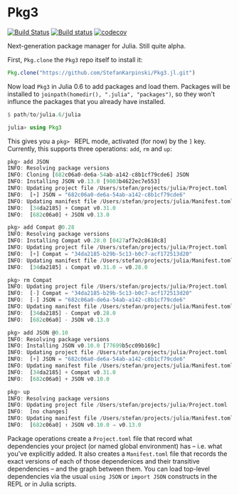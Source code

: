 # Pkg3

[![Build Status](https://travis-ci.org/JuliaLang/Pkg3.jl.svg?branch=master)](https://travis-ci.org/JuliaLang/Pkg3.jl) [![Build status](https://ci.appveyor.com/api/projects/status/0ke5q2vejfsgdoyx?svg=true)](https://ci.appveyor.com/project/JuliaLang/pkg3-jl) [![codecov](https://codecov.io/gh/JuliaLang/Pkg3.jl/branch/master/graph/badge.svg)](https://codecov.io/gh/JuliaLang/Pkg3.jl)

Next-generation package manager for Julia. Still quite alpha.

First, `Pkg.clone` the `Pkg3` repo itself to install it:

```jl
Pkg.clone("https://github.com/StefanKarpinski/Pkg3.jl.git")
```

Now load `Pkg3` in Julia 0.6 to add packages and load them.
Packages will be installed to `joinpath(homedir(), ".julia", "packages")`, so they won't influnce the packages that you already have installed.

```jl
$ path/to/julia.6/julia

julia> using Pkg3
```


This gives you a `pkg> ` REPL mode, activated (for now) by the `]` key. Currently, this supports three operations: `add`, `rm` and `up`:

```jl
pkg> add JSON
INFO: Resolving package versions
INFO: Cloning [682c06a0-de6a-54ab-a142-c8b1cf79cde6] JSON
INFO: Installing JSON v0.13.0 [9003b4622ec7e553]
INFO: Updating project file /Users/stefan/projects/julia/Project.toml
INFO:  [+] JSON = "682c06a0-de6a-54ab-a142-c8b1cf79cde6"
INFO: Updating manifest file /Users/stefan/projects/julia/Manifest.toml
INFO:  [34da2185] + Compat v0.31.0
INFO:  [682c06a0] + JSON v0.13.0

pkg> add Compat @0.28
INFO: Resolving package versions
INFO: Installing Compat v0.28.0 [0427af7e2c8610c8]
INFO: Updating project file /Users/stefan/projects/julia/Project.toml
INFO:  [+] Compat = "34da2185-b29b-5c13-b0c7-acf172513d20"
INFO: Updating manifest file /Users/stefan/projects/julia/Manifest.toml
INFO:  [34da2185] ↓ Compat v0.31.0 ⇒ v0.28.0

pkg> rm Compat
INFO: Updating project file /Users/stefan/projects/julia/Project.toml
INFO:  [-] Compat = "34da2185-b29b-5c13-b0c7-acf172513d20"
INFO:  [-] JSON = "682c06a0-de6a-54ab-a142-c8b1cf79cde6"
INFO: Updating manifest file /Users/stefan/projects/julia/Manifest.toml
INFO:  [34da2185] - Compat v0.28.0
INFO:  [682c06a0] - JSON v0.13.0

pkg> add JSON @0.10
INFO: Resolving package versions
INFO: Installing JSON v0.10.0 [77699b5cc09b169c]
INFO: Updating project file /Users/stefan/projects/julia/Project.toml
INFO:  [+] JSON = "682c06a0-de6a-54ab-a142-c8b1cf79cde6"
INFO: Updating manifest file /Users/stefan/projects/julia/Manifest.toml
INFO:  [34da2185] + Compat v0.31.0
INFO:  [682c06a0] + JSON v0.10.0

pkg> up
INFO: Resolving package versions
INFO: Updating project file /Users/stefan/projects/julia/Project.toml
INFO:  [no changes]
INFO: Updating manifest file /Users/stefan/projects/julia/Manifest.toml
INFO:  [682c06a0] ↑ JSON v0.10.0 ⇒ v0.13.0
```

Package operations create a `Project.toml` file that record what dependencies your project (or named global environment) has – i.e. what you've explicitly added. It also creates a `Manifest.toml` file that records the exact versions of each of those dependenices and their transitive dependencies – and the graph between them. You can load top-level dependencies via the usual `using JSON` or `import JSON` constructs in the REPL or in Julia scripts.
